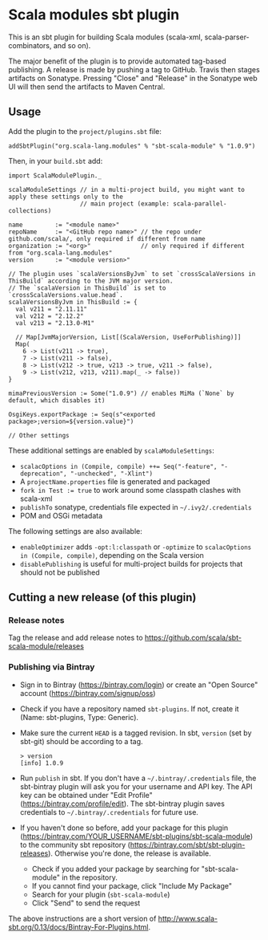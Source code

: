 # Scala modules sbt plugin

This is an sbt plugin for building Scala modules (scala-xml,
scala-parser-combinators, and so on).

The major benefit of the plugin is to provide automated tag-based
publishing.  A release is made by pushing a tag to GitHub.  Travis
then stages artifacts on Sonatype.  Pressing "Close" and "Release" in
the Sonatype web UI will then send the artifacts to Maven Central.

## Usage

Add the plugin to the `project/plugins.sbt` file:

```
addSbtPlugin("org.scala-lang.modules" % "sbt-scala-module" % "1.0.9")
```

Then, in your `build.sbt` add:

```
import ScalaModulePlugin._

scalaModuleSettings // in a multi-project build, you might want to apply these settings only to the
                    // main project (example: scala-parallel-collections)

name         := "<module name>"
repoName     := "<GitHub repo name>" // the repo under github.com/scala/, only required if different from name
organization := "<org>"              // only required if different from "org.scala-lang.modules"
version      := "<module version>"

// The plugin uses `scalaVersionsByJvm` to set `crossScalaVersions in ThisBuild` according to the JVM major version.
// The `scalaVersion in ThisBuild` is set to `crossScalaVersions.value.head`.
scalaVersionsByJvm in ThisBuild := {
  val v211 = "2.11.11"
  val v212 = "2.12.2"
  val v213 = "2.13.0-M1"

  // Map[JvmMajorVersion, List[(ScalaVersion, UseForPublishing)]]
  Map(
    6 -> List(v211 -> true),
    7 -> List(v211 -> false),
    8 -> List(v212 -> true, v213 -> true, v211 -> false),
    9 -> List(v212, v213, v211).map(_ -> false))
}

mimaPreviousVersion := Some("1.0.9") // enables MiMa (`None` by default, which disables it)

OsgiKeys.exportPackage := Seq(s"<exported package>;version=${version.value}")

// Other settings
```

These additional settings are enabled by `scalaModuleSettings`:
  - `scalacOptions in (Compile, compile) ++= Seq("-feature", "-deprecation", "-unchecked", "-Xlint")`
  - A `projectName.properties` file is generated and packaged
  - `fork in Test := true` to work around some classpath clashes with scala-xml
  - `publishTo` sonatype, credentials file expected in `~/.ivy2/.credentials`
  - POM and OSGi metadata

The following settings are also available:
  - `enableOptimizer` adds `-opt:l:classpath` or `-optimize` to `scalacOptions in (Compile, compile)`,
    depending on the Scala version
  - `disablePublishing` is useful for multi-project builds for projects that should not be published

## Cutting a new release (of this plugin)

### Release notes

Tag the release and add release notes to https://github.com/scala/sbt-scala-module/releases

### Publishing via Bintray

- Sign in to Bintray (https://bintray.com/login) or create an "Open Source" account (https://bintray.com/signup/oss)
- Check if you have a repository named `sbt-plugins`. If not, create it (Name: sbt-plugins, Type: Generic).
- Make sure the current `HEAD` is a tagged revision. In sbt, `version` (set by sbt-git) should be according to a tag.

      > version
      [info] 1.0.9

- Run `publish` in sbt. If you don't have a `~/.bintray/.credentials` file, the sbt-bintray plugin will ask you for your
  username and API key. The API key can be obtained under "Edit Profile" (https://bintray.com/profile/edit). The sbt-bintray
  plugin saves credentials to `~/.bintray/.credentials` for future use.
- If you haven't done so before, add your package for this plugin (https://bintray.com/YOUR_USERNAME/sbt-plugins/sbt-scala-module)
  to the community sbt repository (https://bintray.com/sbt/sbt-plugin-releases). Otherwise you're done, the release is available.
  - Check if you added your package by searching for "sbt-scala-module" in the repository.
  - If you cannot find your package, click "Include My Package"
  - Search for your plugin (`sbt-scala-module`)
  - Click "Send" to send the request

The above instructions are a short version of http://www.scala-sbt.org/0.13/docs/Bintray-For-Plugins.html.
